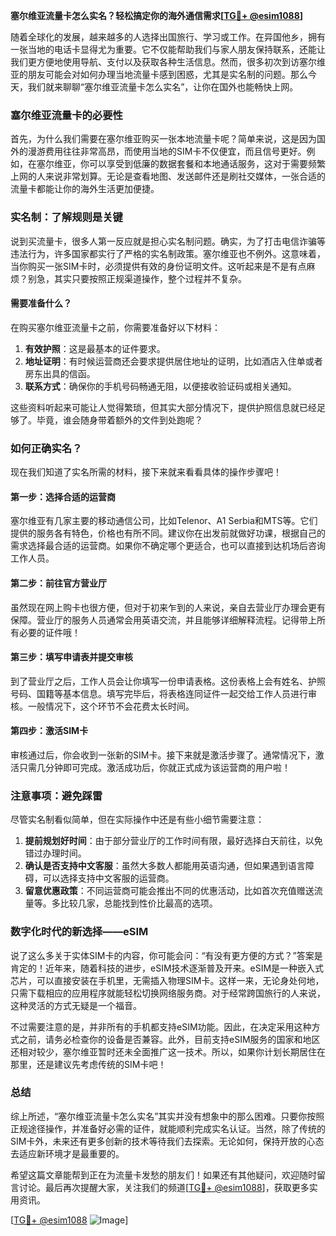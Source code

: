 **塞尔维亚流量卡怎么实名？轻松搞定你的海外通信需求[[TG💪+ @esim1088](https://t.me/s/esim1088)]**

随着全球化的发展，越来越多的人选择出国旅行、学习或工作。在异国他乡，拥有一张当地的电话卡显得尤为重要。它不仅能帮助我们与家人朋友保持联系，还能让我们更方便地使用导航、支付以及获取各种生活信息。然而，很多初次到访塞尔维亚的朋友可能会对如何办理当地流量卡感到困惑，尤其是实名制的问题。那么今天，我们就来聊聊“塞尔维亚流量卡怎么实名”，让你在国外也能畅快上网。

### 塞尔维亚流量卡的必要性

首先，为什么我们需要在塞尔维亚购买一张本地流量卡呢？简单来说，这是因为国外的漫游费用往往非常高昂，而使用当地的SIM卡不仅便宜，而且信号更好。例如，在塞尔维亚，你可以享受到低廉的数据套餐和本地通话服务，这对于需要频繁上网的人来说非常划算。无论是查看地图、发送邮件还是刷社交媒体，一张合适的流量卡都能让你的海外生活更加便捷。

### 实名制：了解规则是关键

说到买流量卡，很多人第一反应就是担心实名制问题。确实，为了打击电信诈骗等违法行为，许多国家都实行了严格的实名制政策。塞尔维亚也不例外。这意味着，当你购买一张SIM卡时，必须提供有效的身份证明文件。这听起来是不是有点麻烦？别急，其实只要按照正规渠道操作，整个过程并不复杂。

#### 需要准备什么？

在购买塞尔维亚流量卡之前，你需要准备好以下材料：
1. **有效护照**：这是最基本的证件要求。
2. **地址证明**：有时候运营商还会要求提供居住地址的证明，比如酒店入住单或者房东出具的信函。
3. **联系方式**：确保你的手机号码畅通无阻，以便接收验证码或相关通知。

这些资料听起来可能让人觉得繁琐，但其实大部分情况下，提供护照信息就已经足够了。毕竟，谁会随身带着额外的文件到处跑呢？

### 如何正确实名？

现在我们知道了实名所需的材料，接下来就来看看具体的操作步骤吧！

#### 第一步：选择合适的运营商
塞尔维亚有几家主要的移动通信公司，比如Telenor、A1 Serbia和MTS等。它们提供的服务各有特色，价格也有所不同。建议你在出发前就做好功课，根据自己的需求选择最合适的运营商。如果你不确定哪个更适合，也可以直接到达机场后咨询工作人员。

#### 第二步：前往官方营业厅
虽然现在网上购卡也很方便，但对于初来乍到的人来说，亲自去营业厅办理会更有保障。营业厅的服务人员通常会用英语交流，并且能够详细解释流程。记得带上所有必要的证件哦！

#### 第三步：填写申请表并提交审核
到了营业厅之后，工作人员会让你填写一份申请表格。这份表格上会有姓名、护照号码、国籍等基本信息。填写完毕后，将表格连同证件一起交给工作人员进行审核。一般情况下，这个环节不会花费太长时间。

#### 第四步：激活SIM卡
审核通过后，你会收到一张新的SIM卡。接下来就是激活步骤了。通常情况下，激活只需几分钟即可完成。激活成功后，你就正式成为该运营商的用户啦！

### 注意事项：避免踩雷

尽管实名制看似简单，但在实际操作中还是有些小细节需要注意：

1. **提前规划好时间**：由于部分营业厅的工作时间有限，最好选择白天前往，以免错过办理时间。
2. **确认是否支持中文客服**：虽然大多数人都能用英语沟通，但如果遇到语言障碍，可以选择支持中文客服的运营商。
3. **留意优惠政策**：不同运营商可能会推出不同的优惠活动，比如首次充值赠送流量等。多比较几家，总能找到性价比最高的选项。

### 数字化时代的新选择——eSIM

说了这么多关于实体SIM卡的内容，你可能会问：“有没有更方便的方式？”答案是肯定的！近年来，随着科技的进步，eSIM技术逐渐普及开来。eSIM是一种嵌入式芯片，可以直接安装在手机里，无需插入物理SIM卡。这样一来，无论身处何地，只需下载相应的应用程序就能轻松切换网络服务商。对于经常跨国旅行的人来说，这种灵活的方式无疑是一个福音。

不过需要注意的是，并非所有的手机都支持eSIM功能。因此，在决定采用这种方式之前，请务必检查你的设备是否兼容。此外，目前支持eSIM服务的国家和地区还相对较少，塞尔维亚暂时还未全面推广这一技术。所以，如果你计划长期居住在那里，还是建议先考虑传统的SIM卡吧！

### 总结

综上所述，“塞尔维亚流量卡怎么实名”其实并没有想象中的那么困难。只要你按照正规途径操作，并准备好必需的证件，就能顺利完成实名认证。当然，除了传统的SIM卡外，未来还有更多创新的技术等待我们去探索。无论如何，保持开放的心态去适应新环境才是最重要的。

希望这篇文章能帮到正在为流量卡发愁的朋友们！如果还有其他疑问，欢迎随时留言讨论。最后再次提醒大家，关注我们的频道[[TG💪+ @esim1088](https://t.me/s/esim1088)]，获取更多实用资讯。

[[TG💪+ @esim1088](https://t.me/s/esim1088) ![Image](https://i.postimg.cc/4NQfJmqS/Snipaste-2025-05-13-00-14-12.png)]